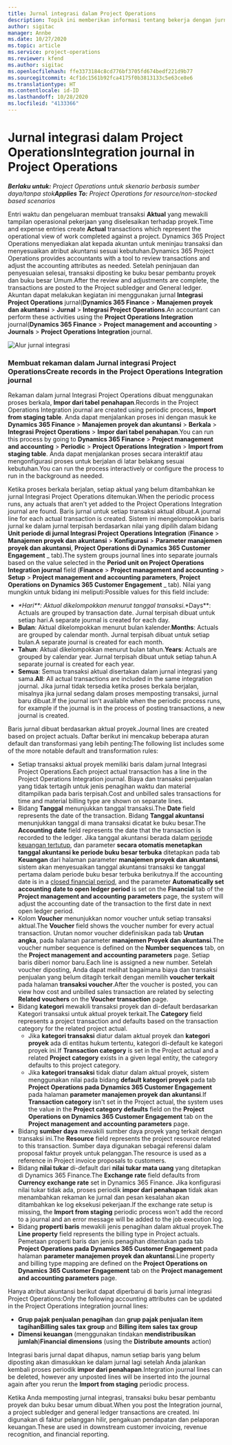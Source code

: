 ```yaml
---
title: Jurnal integrasi dalam Project Operations
description: Topik ini memberikan informasi tentang bekerja dengan jurnal Integrasi dalam Project Operations.
author: sigitac
manager: Annbe
ms.date: 10/27/2020
ms.topic: article
ms.service: project-operations
ms.reviewer: kfend
ms.author: sigitac
ms.openlocfilehash: ffe3373184c8cd776bf3705fd674bedf221d9b77
ms.sourcegitcommit: 4cf1dc1561b92fca4175f0b3813133c5e63ce8e6
ms.translationtype: HT
ms.contentlocale: id-ID
ms.lasthandoff: 10/28/2020
ms.locfileid: "4133366"
---
```

# <a name="integration-journal-in-project-operations"></a><span data-ttu-id="bcc0d-103">Jurnal integrasi dalam Project Operations</span><span class="sxs-lookup"><span data-stu-id="bcc0d-103">Integration journal in Project Operations</span></span>

<span data-ttu-id="bcc0d-104">_**Berlaku untuk:** Project Operations untuk skenario berbasis sumber daya/tanpa stok_</span><span class="sxs-lookup"><span data-stu-id="bcc0d-104">_**Applies To:** Project Operations for resource/non-stocked based scenarios_</span></span>

<span data-ttu-id="bcc0d-105">Entri waktu dan pengeluaran membuat transaksi **Aktual** yang mewakili tampilan operasional pekerjaan yang diselesaikan terhadap proyek.</span><span class="sxs-lookup"><span data-stu-id="bcc0d-105">Time and expense entries create **Actual** transactions which represent the operational view of work completed against a project.</span></span> <span data-ttu-id="bcc0d-106">Dynamics 365 Project Operations menyediakan alat kepada akuntan untuk meninjau transaksi dan menyesuaikan atribut akuntansi sesuai kebutuhan.</span><span class="sxs-lookup"><span data-stu-id="bcc0d-106">Dynamics 365 Project Operations provides accountants with a tool to review transactions and adjust the accounting attributes as needed.</span></span> <span data-ttu-id="bcc0d-107">Setelah peninjauan dan penyesuaian selesai, transaksi diposting ke buku besar pembantu proyek dan buku besar Umum.</span><span class="sxs-lookup"><span data-stu-id="bcc0d-107">After the review and adjustments are complete, the transactions are posted to the Project subledger and General ledger.</span></span> <span data-ttu-id="bcc0d-108">Akuntan dapat melakukan kegiatan ini menggunakan jurnal **Integrasi Project Operations** jurnal(**Dynamics 365 Finance** > **Manajemen proyek dan akuntansi** > **Jurnal** > **Integrasi Project Operations**.</span><span class="sxs-lookup"><span data-stu-id="bcc0d-108">An accountant can perform these activities using the **Project Operations Integration** journal(**Dynamics 365 Finance** > **Project management and accounting** > **Journals** > **Project Operations Integration** journal.</span></span>

![Alur jurnal integrasi](./media/IntegrationJournal.png)

### <a name="create-records-in-the-project-operations-integration-journal"></a><span data-ttu-id="bcc0d-110">Membuat rekaman dalam Jurnal integrasi Project Operations</span><span class="sxs-lookup"><span data-stu-id="bcc0d-110">Create records in the Project Operations Integration journal</span></span>

<span data-ttu-id="bcc0d-111">Rekaman dalam jurnal Integrasi Project Operations dibuat menggunakan proses berkala, **Impor dari tabel penahapan**.</span><span class="sxs-lookup"><span data-stu-id="bcc0d-111">Records in the Project Operations Integration journal are created using periodic process, **Import from staging table**.</span></span> <span data-ttu-id="bcc0d-112">Anda dapat menjalankan proses ini dengan masuk ke **Dynamics 365 Finance** > **Manajemen proyek dan akuntansi** > **Berkala** > **Integrasi Project Operations** > **Impor dari tabel penahapan**.</span><span class="sxs-lookup"><span data-stu-id="bcc0d-112">You can run this process by going to **Dynamics 365 Finance** > **Project management and accounting** > **Periodic** > **Project Operations Integration** > **Import from staging table**.</span></span> <span data-ttu-id="bcc0d-113">Anda dapat menjalankan proses secara interaktif atau mengonfigurasi proses untuk berjalan di latar belakang sesuai kebutuhan.</span><span class="sxs-lookup"><span data-stu-id="bcc0d-113">You can run the process interactively or configure the process to run in the background as needed.</span></span>

<span data-ttu-id="bcc0d-114">Ketika proses berkala berjalan, setiap aktual yang belum ditambahkan ke jurnal Integrasi Project Operations ditemukan.</span><span class="sxs-lookup"><span data-stu-id="bcc0d-114">When the periodic process runs, any actuals that aren't yet added to the Project Operations Integration journal are found.</span></span> <span data-ttu-id="bcc0d-115">Baris jurnal untuk setiap transaksi aktual dibuat.</span><span class="sxs-lookup"><span data-stu-id="bcc0d-115">A journal line for each actual transaction is created.</span></span>
<span data-ttu-id="bcc0d-116">Sistem ini mengelompokkan baris jurnal ke dalam jurnal terpisah berdasarkan nilai yang dipilih dalam bidang **Unit periode di jurnal Integrasi Project Operations Integration** (**Finance** > **Manajemen proyek dan akuntansi** > **Konfigurasi** > **Parameter manajemen proyek dan akuntansi**, **Project Operations di Dynamics 365 Customer Engagement** _ tab).</span><span class="sxs-lookup"><span data-stu-id="bcc0d-116">The system groups journal lines into separate journals based on the value selected in the **Period unit on Project Operations Integration journal** field (**Finance** > **Project management and accounting** > **Setup** > **Project management and accounting parameters**, **Project Operations on Dynamics 365 Customer Engagement** _ tab).</span></span> <span data-ttu-id="bcc0d-117">Nilai yang mungkin untuk bidang ini meliputi:</span><span class="sxs-lookup"><span data-stu-id="bcc0d-117">Possible values for this field include:</span></span>

  - <span data-ttu-id="bcc0d-118">_\*Hari\*\*: Aktual dikelompokkan menurut tanggal transaksi.</span><span class="sxs-lookup"><span data-stu-id="bcc0d-118">_\*Days\*\*: Actuals are grouped by transaction date.</span></span> <span data-ttu-id="bcc0d-119">Jurnal terpisah dibuat untuk setiap hari.</span><span class="sxs-lookup"><span data-stu-id="bcc0d-119">A separate journal is created for each day.</span></span>
  - <span data-ttu-id="bcc0d-120">**Bulan**: Aktual dikelompokkan menurut bulan kalender.</span><span class="sxs-lookup"><span data-stu-id="bcc0d-120">**Months**: Actuals are grouped by calendar month.</span></span> <span data-ttu-id="bcc0d-121">Jurnal terpisah dibuat untuk setiap bulan.</span><span class="sxs-lookup"><span data-stu-id="bcc0d-121">A separate journal is created for each month.</span></span>
  - <span data-ttu-id="bcc0d-122">**Tahun**: Aktual dikelompokkan menurut bulan tahun.</span><span class="sxs-lookup"><span data-stu-id="bcc0d-122">**Years**: Actuals are grouped by calendar year.</span></span> <span data-ttu-id="bcc0d-123">Jurnal terpisah dibuat untuk setiap tahun.</span><span class="sxs-lookup"><span data-stu-id="bcc0d-123">A separate journal is created for each year.</span></span>
  - <span data-ttu-id="bcc0d-124">**Semua**: Semua transaksi aktual disertakan dalam jurnal integrasi yang sama.</span><span class="sxs-lookup"><span data-stu-id="bcc0d-124">**All**: All actual transactions are included in the same integration journal.</span></span> <span data-ttu-id="bcc0d-125">Jika jurnal tidak tersedia ketika proses berkala berjalan, misalnya jika jurnal sedang dalam proses memposting transaksi, jurnal baru dibuat.</span><span class="sxs-lookup"><span data-stu-id="bcc0d-125">If the journal isn't available when the periodic process runs, for example if the journal is in the process of posting transactions, a new journal is created.</span></span>

<span data-ttu-id="bcc0d-126">Baris jurnal dibuat berdasarkan aktual proyek.</span><span class="sxs-lookup"><span data-stu-id="bcc0d-126">Journal lines are created based on project actuals.</span></span> <span data-ttu-id="bcc0d-127">Daftar berikut ini mencakup beberapa aturan default dan transformasi yang lebih penting:</span><span class="sxs-lookup"><span data-stu-id="bcc0d-127">The following list includes some of the more notable default and transformation rules:</span></span>

  - <span data-ttu-id="bcc0d-128">Setiap transaksi aktual proyek memiliki baris dalam jurnal Integrasi Project Operations.</span><span class="sxs-lookup"><span data-stu-id="bcc0d-128">Each project actual transaction has a line in the Project Operations Integration journal.</span></span> <span data-ttu-id="bcc0d-129">Biaya dan transaksi penjualan yang tidak tertagih untuk jenis penagihan waktu dan material ditampilkan pada baris terpisah.</span><span class="sxs-lookup"><span data-stu-id="bcc0d-129">Cost and unbilled sales transactions for time and material billing type are shown on separate lines.</span></span>
  - <span data-ttu-id="bcc0d-130">Bidang **Tanggal** menunjukkan tanggal transaksi.</span><span class="sxs-lookup"><span data-stu-id="bcc0d-130">The **Date** field represents the date of the transaction.</span></span> <span data-ttu-id="bcc0d-131">Bidang **Tanggal akuntansi** menunjukkan tanggal di mana transaksi dicatat ke buku besar.</span><span class="sxs-lookup"><span data-stu-id="bcc0d-131">The **Accounting date** field represents the date that the transaction is recorded to the ledger.</span></span> <span data-ttu-id="bcc0d-132">Jika tanggal akuntansi berada dalam [periode keuangan tertutup](https://docs.microsoft.com/dynamics365/finance/general-ledger/close-general-ledger-at-period-end), dan parameter **secara otomatis menetapkan tanggal akuntansi ke periode buku besar terbuka** ditetapkan pada tab **Keuangan** dari halaman parameter **manajemen proyek dan akuntansi**, sistem akan menyesuaikan tanggal akuntansi transaksi ke tanggal pertama dalam periode buku besar terbuka berikutnya.</span><span class="sxs-lookup"><span data-stu-id="bcc0d-132">If the accounting date is in a [closed financial period](https://docs.microsoft.com/dynamics365/finance/general-ledger/close-general-ledger-at-period-end), and the parameter **Automatically set accounting date to open ledger period** is set on the **Financial** tab of the **Project management and accounting parameters** page, the system will adjust the accounting date of the transaction to the first date in next open ledger period.</span></span>
  - <span data-ttu-id="bcc0d-133">Kolom **Voucher** menunjukkan nomor voucher untuk setiap transaksi aktual.</span><span class="sxs-lookup"><span data-stu-id="bcc0d-133">The **Voucher** field shows the voucher number for every actual transaction.</span></span> <span data-ttu-id="bcc0d-134">Urutan nomor voucher didefinisikan pada tab **Urutan angka**, pada halaman parameter **manajemen Proyek dan akuntansi**.</span><span class="sxs-lookup"><span data-stu-id="bcc0d-134">The voucher number sequence is defined on the **Number sequences** tab, on the **Project management and accounting parameters** page.</span></span> <span data-ttu-id="bcc0d-135">Setiap baris diberi nomor baru.</span><span class="sxs-lookup"><span data-stu-id="bcc0d-135">Each line is assigned a new number.</span></span> <span data-ttu-id="bcc0d-136">Setelah voucher diposting, Anda dapat melihat bagaimana biaya dan transaksi penjualan yang belum ditagih terkait dengan memilih **voucher terkait** pada halaman **transaksi voucher**.</span><span class="sxs-lookup"><span data-stu-id="bcc0d-136">After the voucher is posted, you can view how cost and unbilled sales transaction are related by selecting **Related vouchers** on the **Voucher transaction** page.</span></span>
  - <span data-ttu-id="bcc0d-137">Bidang **kategori** mewakili transaksi proyek dan di-default berdasarkan Kategori transaksi untuk aktual proyek terkait.</span><span class="sxs-lookup"><span data-stu-id="bcc0d-137">The **Category** field represents a project transaction and defaults based on the transaction category for the related project actual.</span></span>
    - <span data-ttu-id="bcc0d-138">Jika **kategori transaksi** diatur dalam aktual proyek dan **kategori proyek** ada di entitas hukum tertentu, kategori di-default ke kategori proyek ini.</span><span class="sxs-lookup"><span data-stu-id="bcc0d-138">If **Transaction category** is set in the Project actual and a related **Project category** exists in a given legal entity, the category defaults to this project category.</span></span>
    - <span data-ttu-id="bcc0d-139">Jika **kategori transaksi** tidak diatur dalam aktual proyek, sistem menggunakan nilai pada bidang **default kategori proyek** pada tab **Project Operations pada Dynamics 365 Customer Engagement** pada halaman **parameter manajemen proyek dan akuntansi**.</span><span class="sxs-lookup"><span data-stu-id="bcc0d-139">If **Transaction category** isn't set in the Project actual, the system uses the value in the **Project category defaults** field on the **Project Operations on Dynamics 365 Customer Engagement** tab on the **Project management and accounting parameters** page.</span></span>
  - <span data-ttu-id="bcc0d-140">Bidang **sumber daya** mewakili sumber daya proyek yang terkait dengan transaksi ini.</span><span class="sxs-lookup"><span data-stu-id="bcc0d-140">The **Resource** field represents the project resource related to this transaction.</span></span> <span data-ttu-id="bcc0d-141">Sumber daya digunakan sebagai referensi dalam proposal faktur proyek untuk pelanggan.</span><span class="sxs-lookup"><span data-stu-id="bcc0d-141">The resource is used as a reference in Project invoice proposals to customers.</span></span>
  - <span data-ttu-id="bcc0d-142">Bidang **nilai tukar** di-default dari **nilai tukar mata uang** yang ditetapkan di Dynamics 365 Finance.</span><span class="sxs-lookup"><span data-stu-id="bcc0d-142">The **Exchange rate** field defaults from **Currency exchange rate** set in Dynamics 365 Finance.</span></span> <span data-ttu-id="bcc0d-143">Jika konfigurasi nilai tukar tidak ada, proses periodik **impor dari penahapan** tidak akan menambahkan rekaman ke jurnal dan pesan kesalahan akan ditambahkan ke log eksekusi pekerjaan.</span><span class="sxs-lookup"><span data-stu-id="bcc0d-143">If the exchange rate setup is missing, the **Import from staging** periodic process won't add the record to a journal and an error message will be added to the job execution log.</span></span>
  - <span data-ttu-id="bcc0d-144">Bidang **properti baris** mewakili jenis penagihan dalam aktual proyek.</span><span class="sxs-lookup"><span data-stu-id="bcc0d-144">The **Line property** field represents the billing type in Project actuals.</span></span> <span data-ttu-id="bcc0d-145">Pemetaan properti baris dan jenis penagihan ditentukan pada tab **Project Operations pada Dynamics 365 Customer Engagement** pada halaman **parameter manajemen proyek dan akuntansi**.</span><span class="sxs-lookup"><span data-stu-id="bcc0d-145">Line property and billing type mapping are defined on the **Project Operations on Dynamics 365 Customer Engagement** tab on the **Project management and accounting parameters** page.</span></span>

<span data-ttu-id="bcc0d-146">Hanya atribut akuntansi berikut dapat diperbarui di baris jurnal integrasi Project Operations:</span><span class="sxs-lookup"><span data-stu-id="bcc0d-146">Only the following accounting attributes can be updated in the Project Operations integration journal lines:</span></span>

- <span data-ttu-id="bcc0d-147">**Grup pajak penjualan penagihan** dan **grup pajak penjualan item tagihan**</span><span class="sxs-lookup"><span data-stu-id="bcc0d-147">**Billing sales tax group** and **Billing item sales tax group**</span></span>
- <span data-ttu-id="bcc0d-148">**Dimensi keuangan** (menggunakan tindakan **mendistribusikan jumlah**)</span><span class="sxs-lookup"><span data-stu-id="bcc0d-148">**Financial dimensions** (using the **Distribute amounts** action)</span></span>

<span data-ttu-id="bcc0d-149">Integrasi baris jurnal dapat dihapus, namun setiap baris yang belum diposting akan dimasukkan ke dalam jurnal lagi setelah Anda jalankan kembali proses periodik **impor dari penahapan**.</span><span class="sxs-lookup"><span data-stu-id="bcc0d-149">Integration journal lines can be deleted, however any unposted lines will be inserted into the journal again after you rerun the **Import from staging** periodic process.</span></span>

<span data-ttu-id="bcc0d-150">Ketika Anda memposting jurnal integrasi, transaksi buku besar pembantu proyek dan buku besar umum dibuat.</span><span class="sxs-lookup"><span data-stu-id="bcc0d-150">When you post the Integration journal, a project subledger and general ledger transactions are created.</span></span> <span data-ttu-id="bcc0d-151">Ini digunakan di faktur pelanggan hilir, pengakuan pendapatan dan pelaporan keuangan.</span><span class="sxs-lookup"><span data-stu-id="bcc0d-151">These are used in downstream customer invoicing, revenue recognition, and financial reporting.</span></span>
